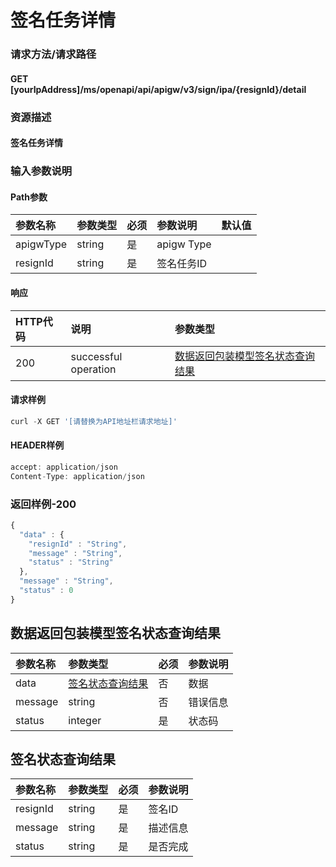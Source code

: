 # 签名任务详情

### 请求方法/请求路径

#### GET  \[yourIpAddress\]/ms/openapi/api/apigw/v3/sign/ipa/{resignId}/detail

### 资源描述

#### 签名任务详情

### 输入参数说明

#### Path参数

| 参数名称 | 参数类型 | 必须 | 参数说明 | 默认值 |
| :--- | :--- | :--- | :--- | :--- |
| apigwType | string | 是 | apigw Type |  |
| resignId | string | 是 | 签名任务ID |  |

#### 响应

| HTTP代码 | 说明 | 参数类型 |
| :--- | :--- | :--- |
| 200 | successful operation | [数据返回包装模型签名状态查询结果](qian-ming-ren-wu-xiang-qing.md) |

#### 请求样例

```javascript
curl -X GET '[请替换为API地址栏请求地址]'
```

#### HEADER样例

```javascript
accept: application/json
Content-Type: application/json
```

### 返回样例-200

```javascript
{
  "data" : {
    "resignId" : "String",
    "message" : "String",
    "status" : "String"
  },
  "message" : "String",
  "status" : 0
}
```

## 数据返回包装模型签名状态查询结果

| 参数名称 | 参数类型 | 必须 | 参数说明 |
| :--- | :--- | :--- | :--- |
| data | [签名状态查询结果](qian-ming-ren-wu-xiang-qing.md) | 否 | 数据 |
| message | string | 否 | 错误信息 |
| status | integer | 是 | 状态码 |

## 签名状态查询结果

| 参数名称 | 参数类型 | 必须 | 参数说明 |
| :--- | :--- | :--- | :--- |
| resignId | string | 是 | 签名ID |
| message | string | 是 | 描述信息 |
| status | string | 是 | 是否完成 |

